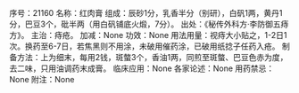 序号：21160
名称：红肉膏
组成：辰砂1分，乳香半分（别研），白矾1两，黄丹1分，巴豆3个，砒半两（用白矾铺底火煅，7分）。
出处：《秘传外科方·李防御五痔方》。
主治：痔疮。
加减：None
功效：None
用法用量：视痔大小贴之，1-2日1次。换药至6-7日，若焦黑则不用涂，未破用催药涂，已破用纸捻子任药入疮。
制备方法：上为细末，每用2钱，斑螫3个，香油1两，同煎至斑螫、巴豆色赤为度，去二味，只用油调药末成膏。
临床应用：None
各家论述：None
用药禁忌：None
附注：None
